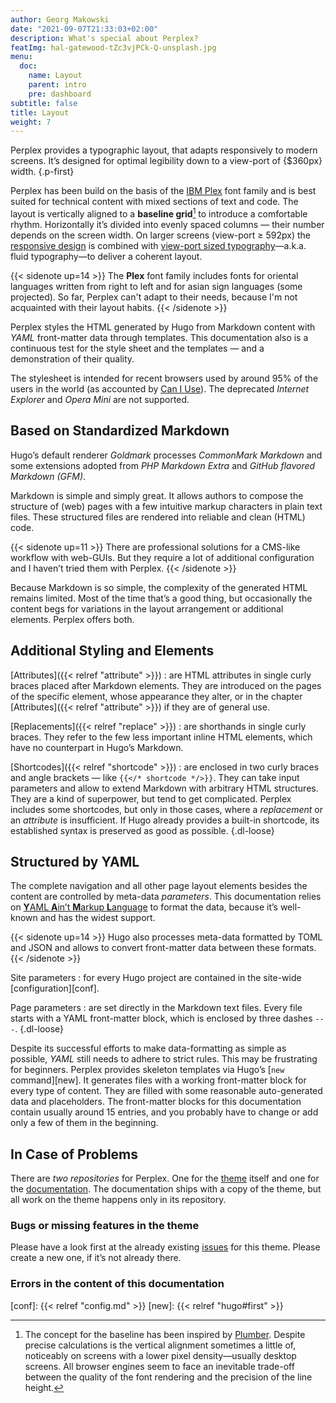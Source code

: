 ```yaml
---
author: Georg Makowski
date: "2021-09-07T21:33:03+02:00"
description: What's special about Perplex?
featImg: hal-gatewood-tZc3vjPCk-Q-unsplash.jpg
menu:
  doc:
    name: Layout
    parent: intro
    pre: dashboard
subtitle: false
title: Layout
weight: 7
---
```


Perplex provides a typographic layout, that adapts responsively to modern screens. It’s designed for optimal legibility down to a view-port of {$360px} width.
{.p-first} <!--more-->

Perplex has been build on the basis of the [IBM Plex][plex] font family and is best suited for technical content with mixed sections of text and code. The layout is vertically aligned to a **baseline grid**[^1] to introduce a comfortable rhythm. Horizontally it’s divided into evenly spaced columns — their number depends on the screen width. On larger screens (view-port &ge; 592px) the [responsive design][rd] is combined with [view-port sized typography][ptres]—a.k.a. fluid typography—to deliver a coherent layout.

{{< sidenote up=14 >}}
The **Plex** font family includes fonts for oriental languages written from right to left and for asian sign languages (some projected). So far, Perplex can't adapt to their needs, because I'm not acquainted with their layout habits.
{{< /sidenote >}}

Perplex styles the HTML generated by Hugo from Markdown content with _YAML_ front-matter data through templates. This documentation also is a continuous test for the style sheet and the templates — and a demonstration of their quality.

The stylesheet is intended for recent browsers used by around 95\% of the users in the world (as accounted by [Can I Use](https://caniuse.com)). The deprecated _Internet Explorer_ and _Opera Mini_ are not supported.

## Based on Standardized Markdown

Hugo’s default renderer _Goldmark_ processes _CommonMark Markdown_ and some extensions adopted from _PHP Markdown Extra_ and _GitHub flavored Markdown (GFM)_.

Markdown is simple and simply great. It allows authors to compose the structure of (web) pages with a few intuitive markup characters in plain text files. These structured files are rendered into reliable and clean (HTML) code.

{{< sidenote up=11 >}}
There are professional solutions for a CMS-like workflow with web-GUIs. But they require a lot of additional configuration and I haven’t tried them with Perplex.
{{< /sidenote >}}

Because Markdown is so simple, the complexity of the generated HTML remains limited. Most of the time that’s a good thing, but occasionally the content begs for variations in the layout arrangement or additional elements. Perplex offers both.

## Additional Styling and Elements

[Attributes]({{< relref "attribute" >}})
: are HTML attributes in single curly braces placed after Markdown elements. They are introduced on the pages of the specific element, whose appearance they alter, or in the chapter [Attributes]({{< relref "attribute" >}}) if they are of general use.

[Replacements]({{< relref "replace" >}})
: are shorthands in single curly braces. They refer to the few less important inline HTML elements, which have no counterpart in Hugo’s Markdown.

[Shortcodes]({{< relref "shortcode" >}})
: are enclosed in two curly braces and angle brackets — like `{{</* shortcode */>}}`. They can take input parameters and allow to extend Markdown with arbitrary HTML structures. They are a kind of superpower, but tend to get complicated. Perplex includes some shortcodes, but only in those cases, where a _replacement_ or an _attribute_ is insufficient. If Hugo already provides a built-in shortcode, its established syntax is preserved as good as possible.
{.dl-loose}

## Structured by YAML

The complete navigation and all other page layout elements besides the content are controlled by meta-data _parameters_. This documentation relies on [**Y**AML **A**in’t **M**arkup **L**anguage](https://yaml.org) to format the data, because it’s well-known and has the widest support.

{{< sidenote up=14 >}}
Hugo also processes meta-data formatted by TOML and JSON and allows to convert front-matter data between these formats.
{{< /sidenote >}}

Site parameters
: for every Hugo project are contained in the site-wide [configuration][conf].

Page parameters
: are set directly in the Markdown text files. Every file starts with a YAML front-matter block, which is enclosed by three dashes `---`.
{.dl-loose}

Despite its successful efforts to make data-formatting as simple as possible, _YAML_ still needs to adhere to strict rules. This may be frustrating for beginners. Perplex provides skeleton templates via Hugo’s [`new` command][new]. It generates files with a working front-matter block for every type of content. They are filled with some reasonable auto-generated data and placeholders. The front-matter blocks for this documentation contain usually around 15 entries, and you probably have to change or add only a few of them in the beginning.

## In Case of Problems

There are _two repositories_ for Perplex. One for the [theme][theme] itself and one for the [documentation][doc]. The documentation ships with a copy of the theme, but all work on the theme happens only in its repository.

### Bugs or missing features in the theme

Please have a look first at the already existing [issues][issue] for this theme. Please create a new one, if it’s not already there.

### Errors in the content of this documentation

[^1]: The concept for the baseline has been inspired by [Plumber][plumber]. Despite precise calculations is the vertical alignment sometimes a little of, noticeably on screens with a lower pixel density—usually desktop screens. All browser engines seem to face an inevitable trade-off between the quality of the font rendering and the precision of the line height.

[plumber]: https://jamonserrano.github.io/plumber-sass/
[plex]: https://ibm.com/plex
[rd]: https://alistapart.com/article/responsive-web-design/
[ptres]: https://practicaltypography.com/responsive-web-design.html
[theme]: https://github.com/bowman2001/perplex
[issue]: https://github.com/bowman2001/perplex/issues
[doc]: https://github.com/bowman2001/perplexdoc
[conf]: {{< relref "config.md" >}}
[new]: {{< relref "hugo#first" >}}
